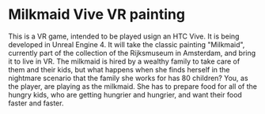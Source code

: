 # Milkmaid Vive VR painting

This is a VR game, intended to be played usign an HTC Vive. It is being developed in Unreal Engine 4. It will take the classic painting "Milkmaid", currently part of the collection of the Rijksmuseum in Amsterdam, and bring it to live in VR. The milkmaid is hired by a wealthy family to take care of them and their kids, but what happens when she finds herself in the nightmare scenario that the family she works for has 80 children? You, as the player, are playing as the milkmaid. She has to prepare food for all of the hungry kids, who are getting hungrier and hungrier, and want their food faster and faster.
